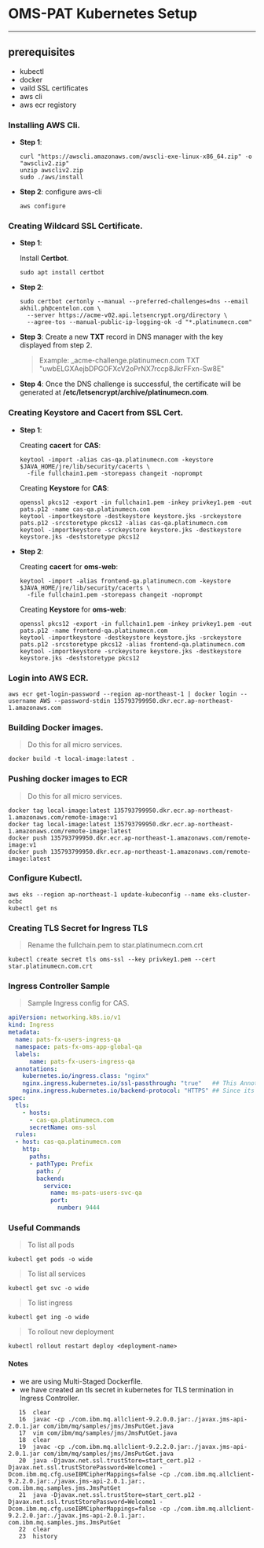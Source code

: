 # OMS-PAT Kubernetes Setup
---
## prerequisites
- kubectl
- docker
- vaild SSL certificates
- aws cli
- aws ecr registory

###  Installing AWS Cli.
- **Step 1**:

    ```shell
    curl "https://awscli.amazonaws.com/awscli-exe-linux-x86_64.zip" -o "awscliv2.zip"
    unzip awscliv2.zip
    sudo ./aws/install

    ```

- **Step 2**: configure aws-cli

    ```shell
    aws configure
    ```

### Creating Wildcard SSL Certificate.
- **Step 1**:

    Install **Certbot**.
    ```shell
    sudo apt install certbot
    ```
- **Step 2**:

    ```shell
    sudo certbot certonly --manual --preferred-challenges=dns --email akhil.ph@centelon.com \
      --server https://acme-v02.api.letsencrypt.org/directory \
      --agree-tos --manual-public-ip-logging-ok -d "*.platinumecn.com"

    ```
- **Step 3**:
Create a new **TXT** record in DNS manager with the key displayed from step 2.

    > Example: _acme-challenge.platinumecn.com TXT "uwbELGXAejbDPGOFXcV2oPrNX7rccp8JkrFFxn-Sw8E"

- **Step 4**:
Once the DNS challenge is successful, the certificate will be generated at **/etc/letsencrypt/archive/platinumecn.com**.

### Creating Keystore and Cacert from SSL Cert.
- **Step 1**: 

    Creating **cacert** for **CAS**:
    ```shell
    keytool -import -alias cas-qa.platinumecn.com -keystore $JAVA_HOME/jre/lib/security/cacerts \
      -file fullchain1.pem -storepass changeit -noprompt
    ```
    Creating **Keystore** for **CAS**:
    ```shell
    openssl pkcs12 -export -in fullchain1.pem -inkey privkey1.pem -out pats.p12 -name cas-qa.platinumecn.com
    keytool -importkeystore -destkeystore keystore.jks -srckeystore pats.p12 -srcstoretype pkcs12 -alias cas-qa.platinumecn.com
    keytool -importkeystore -srckeystore keystore.jks -destkeystore keystore.jks -deststoretype pkcs12
    ```
- **Step 2**:

    Creating **cacert** for **oms-web**:
    ```shell
    keytool -import -alias frontend-qa.platinumecn.com -keystore $JAVA_HOME/jre/lib/security/cacerts \
      -file fullchain1.pem -storepass changeit -noprompt
    ```
    Creating **Keystore** for **oms-web**:
    ```shell
    openssl pkcs12 -export -in fullchain1.pem -inkey privkey1.pem -out pats.p12 -name frontend-qa.platinumecn.com
    keytool -importkeystore -destkeystore keystore.jks -srckeystore pats.p12 -srcstoretype pkcs12 -alias frontend-qa.platinumecn.com
    keytool -importkeystore -srckeystore keystore.jks -destkeystore keystore.jks -deststoretype pkcs12
    ```
### Login into AWS ECR.

```shell
aws ecr get-login-password --region ap-northeast-1 | docker login --username AWS --password-stdin 135793799950.dkr.ecr.ap-northeast-1.amazonaws.com
```
### Building Docker images.
> Do this for all micro services.
```shell
docker build -t local-image:latest .
```
### Pushing docker images to ECR
> Do this for all micro services.
```shell
docker tag local-image:latest 135793799950.dkr.ecr.ap-northeast-1.amazonaws.com/remote-image:v1
docker tag local-image:latest 135793799950.dkr.ecr.ap-northeast-1.amazonaws.com/remote-image:latest
docker push 135793799950.dkr.ecr.ap-northeast-1.amazonaws.com/remote-image:v1
docker push 135793799950.dkr.ecr.ap-northeast-1.amazonaws.com/remote-image:latest
```

### Configure Kubectl.
```shell
aws eks --region ap-northeast-1 update-kubeconfig --name eks-cluster-ocbc
kubectl get ns
```
### Creating TLS Secret for Ingress TLS
> Rename the fullchain.pem to star.platinumecn.com.crt
```shell
kubectl create secret tls oms-ssl --key privkey1.pem --cert star.platinumecn.com.crt
```
### Ingress Controller Sample
> Sample Ingress config for CAS.
```yaml
apiVersion: networking.k8s.io/v1
kind: Ingress
metadata:
  name: pats-fx-users-ingress-qa
  namespace: pats-fx-oms-app-global-qa
  labels:
      name: pats-fx-users-ingress-qa
  annotations:
    kubernetes.io/ingress.class: "nginx"
    nginx.ingress.kubernetes.io/ssl-passthrough: "true"   ## This Annotation is required for proper tls termination to cas service,
    nginx.ingress.kubernetes.io/backend-protocol: "HTTPS" ## Since its having it's on ssl certificate.
spec:
  tls:
    - hosts:
      - cas-qa.platinumecn.com
      secretName: oms-ssl
  rules:
  - host: cas-qa.platinumecn.com
    http:
      paths:
      - pathType: Prefix
        path: /
        backend:
          service:
            name: ms-pats-users-svc-qa
            port: 
              number: 9444

```


### Useful Commands
> To list all pods
```shell
kubectl get pods -o wide
```
> To list all services
```shell
kubectl get svc -o wide
```
> To list ingress
```shell
kubectl get ing -o wide
```
> To rollout new deployment
```shell
kubectl rollout restart deploy <deployment-name>
```

#### Notes
- we are using Multi-Staged Dockerfile.
- we have created an tls secret in kubernetes for TLS termination in Ingress Controller.


```shell
   15  clear
   16  javac -cp ./com.ibm.mq.allclient-9.2.0.0.jar:./javax.jms-api-2.0.1.jar com/ibm/mq/samples/jms/JmsPutGet.java
   17  vim com/ibm/mq/samples/jms/JmsPutGet.java
   18  clear
   19  javac -cp ./com.ibm.mq.allclient-9.2.2.0.jar:./javax.jms-api-2.0.1.jar com/ibm/mq/samples/jms/JmsPutGet.java
   20  java -Djavax.net.ssl.trustStore=start_cert.p12 -Djavax.net.ssl.trustStorePassword=Welcome1 -Dcom.ibm.mq.cfg.useIBMCipherMappings=false -cp ./com.ibm.mq.allclient-9.2.2.0.jar:./javax.jms-api-2.0.1.jar:. com.ibm.mq.samples.jms.JmsPutGet
   21  java -Djavax.net.ssl.trustStore=start_cert.p12 -Djavax.net.ssl.trustStorePassword=Welcome1 -Dcom.ibm.mq.cfg.useIBMCipherMappings=false -cp ./com.ibm.mq.allclient-9.2.2.0.jar:./javax.jms-api-2.0.1.jar:. com.ibm.mq.samples.jms.JmsPutGet
   22  clear
   23  history 

```